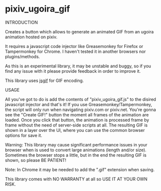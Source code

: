 pixiv_ugoira_gif
================

INTRODUCTION

Creates a button which allows to generate an animated GIF from an ugoira animation hosted on pixiv.

It requires a javascript code injector like Greasemonkey for Firefox or Tampermonkey for Chrome. I haven't tested it in another browsers nor plugins/methods.

As this is an experimental library, it may be unstable and buggy, so if you find any issue with it please provide feedback in order to improve it.

This library uses [jsgif](https://github.com/antimatter15/jsgif) for GIF encoding.

USAGE

All you've got to do is add the contents of "pixiv_ugoira_gif.js" to the disired javascript injector and that's it! If you use Greasemonkey/Tampermonkey, the script will only run when navigating pixiv.com or pixiv.net. You're gonna see the "Create GIF!" button the moment all frames of the animation are loaded. Once you click that button, the animation is processed frame by frame without the need of server-side scripts at all. The resulting GIF is shown in a layer over the UI, where you can use the common browser options for save it.

Warning: This library may cause significant performance issues in your browser when is used to convert large animations (length and/or size). Sometimes the browser stops a little, but in the end the resulting GIF is shown, so please BE PATIENT!

Note: In Chrome it may be needed to add the ".gif" extension when saving.

This library comes with NO WARRANTY at all so USE IT AT YOUR OWN RISK.
